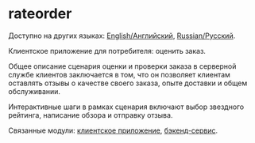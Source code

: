 # rateorder

Доступно на других языках: [English/Английский](rateorder.md), [Russian/Русский](rateorder.ru.md). 

Клиентское приложение для потребителя: оценить заказ.

Общее описание сценария оценки и проверки заказа в серверной службе клиентов заключается в том, что он позволяет клиентам оставлять отзывы о качестве своего заказа, опыте доставки и общем обслуживании.

Интерактивные шаги в рамках сценария включают выбор звездного рейтинга, написание обзора и отправку отзыва.

Связанные модули: [клиентское приложение](../../frontend/customerclient.md), [бэкенд-сервис](../../backend/customerbackend.md).
